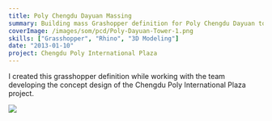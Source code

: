```yaml
---
title: Poly Chengdu Dayuan Massing
summary: Building mass Grashopper definition for Poly Chengdu Dayuan tower 1
coverImage: /images/som/pcd/Poly-Dayuan-Tower-1.png
skills: ["Grasshopper", "Rhino", "3D Modeling"]
date: "2013-01-10"
project: Chengdu Poly International Plaza
---
```


I created this grasshopper definition while working with the team developing the concept design of the Chengdu Poly International Plaza project.

![](/images/som/pcd/chengdu-form.png)
